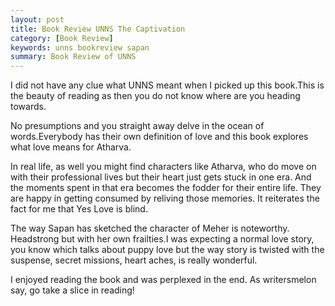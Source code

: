 ```yaml
---
layout: post
title: Book Review UNNS The Captivation 
category: [Book Review]
keywords: unns bookreview sapan
summary: Book Review of UNNS
---
```


I did not have any clue what UNNS meant when I picked up this book.This is the beauty of reading as then you do not know where are you heading towards.

No presumptions and you straight away delve in the ocean of words.Everybody has their own definition of love and this book explores what love means for Atharva.

In real life, as well you might find characters like Atharva, who do move on with their professional lives but their heart just gets stuck in one era. And the moments spent in that era becomes the fodder for their entire life. They are happy in getting consumed by reliving those memories. It reiterates the fact for me that Yes Love is blind.

The way Sapan has sketched the character of Meher is noteworthy. Headstrong but with her own frailties.I was expecting a normal love story, you know which talks about puppy love but the way story is twisted with the suspense, secret missions, heart aches, is really wonderful.

I enjoyed reading the book and was perplexed in the end. As writersmelon say, go take a slice in reading!
 


